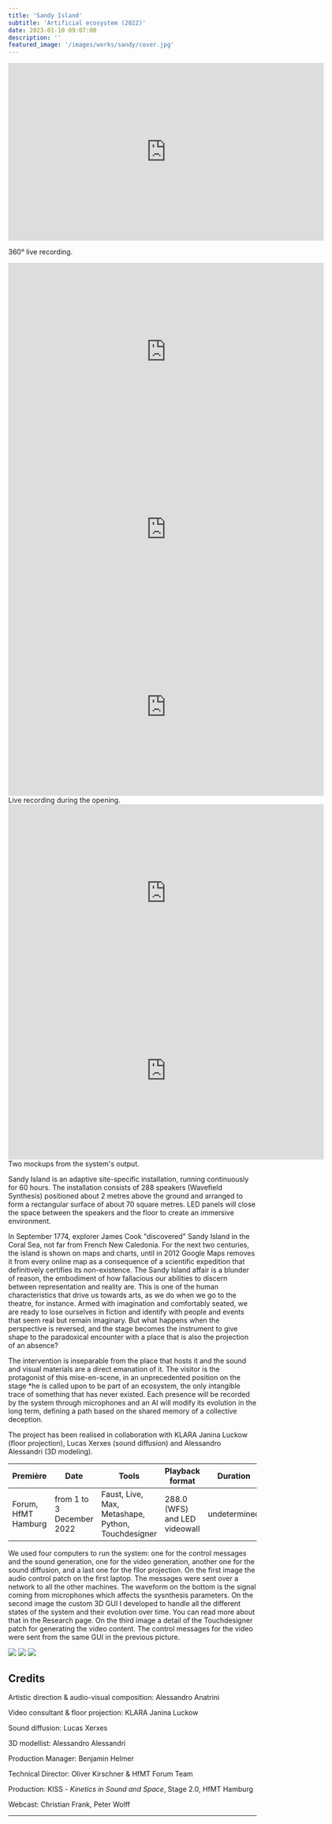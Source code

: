 ```yaml
---
title: 'Sandy Island'
subtitle: 'Artificial ecosystem (2022)'
date: 2023-01-10 09:07:00
description: ''
featured_image: '/images/works/sandy/cover.jpg'
---
```


<iframe src="https://mediathek.hfmt-hamburg.de/l2go/-/get/v/740" style="border:0px #ffffff none;" name="myiFrame" scrolling="yes" frameborder="1" marginheight="0px" marginwidth="0px" height="360px" width="640px" allowfullscreen></iframe>

360° live recording.


<iframe src="https://player.vimeo.com/video/787957055" width="640" height="360" frameborder="0" allowfullscreen></iframe>

<iframe src="https://player.vimeo.com/video/787961964" width="640" height="360" frameborder="0" allowfullscreen></iframe>

<iframe src="https://player.vimeo.com/video/787963487" width="640" height="360" frameborder="0" allowfullscreen></iframe>
Live recording during the opening.

<iframe src="https://player.vimeo.com/video/787965537" width="640" height="360" frameborder="0" allowfullscreen></iframe>

<iframe src="https://player.vimeo.com/video/787973035" width="640" height="360" frameborder="0" allowfullscreen></iframe>
Two mockups from the system's output.

Sandy Island is an adaptive site-specific installation, running continuously for 60 hours. The installation consists of 288 speakers (Wavefield Synthesis) positioned about 2 metres above the ground and arranged to form a rectangular surface of about 70 square metres. LED panels will close the space between the speakers and the floor to create an immersive environment.

In September 1774, explorer James Cook "discovered" Sandy Island in the Coral Sea, not far from French New Caledonia. For the next two centuries, the island is shown on maps and charts, until in 2012 Google Maps removes it from every online map as a consequence of a scientific expedition that definitively certifies its non-existence. 
The Sandy Island affair is a blunder of reason, the embodiment of how fallacious our abilities to discern between representation and reality are.
This is one of the human characteristics that drive us towards arts, as we do when we go to the theatre, for instance. Armed with imagination and comfortably seated, we are ready to lose ourselves in fiction and identify with people and events that seem real but remain imaginary. But what happens when the perspective is reversed, and the stage becomes the instrument to give shape to the paradoxical encounter with a place that is also the projection of an absence?

The intervention is inseparable from the place that hosts it and the sound and visual materials are a direct emanation of it. The visitor is the protagonist of this mise-en-scene, in an unprecedented position on the stage *he is called upon to be part of an ecosystem, the only intangible trace of something that has never existed. Each presence will be recorded by the system through microphones and an AI will modify its evolution in the long term, defining a path based on the shared memory of a collective deception.

The project has been realised in collaboration with KLARA Janina Luckow (floor projection), Lucas Xerxes (sound diffusion) and Alessandro Alessandri (3D modeling).



| Première              | Date                        | Tools                                                | Playback format                 | Duration       |
|-----------------------|-----------------------------|------------------------------------------------------|---------------------------------|----------------|
| Forum, HfMT Hamburg   | from 1 to 3 December 2022   | Faust, Live, Max, Metashape, Python, Touchdesigner   | 288.0 (WFS) and LED videowall   | undetermined   |


We used four computers to run the system: one for the control messages and the sound generation, one for the video generation, another one for the sound diffusion, and a last one for the fllor projection.
On the first image the audio control patch on the first laptop. The messages were sent over a network to all the other machines. The waveform on the bottom is the signal coming from microphones which affects the sysnthesis parameters.
On the second image the custom 3D GUI I developed to handle all the different states of the system and their evolution over time. You can read more about that in the Research page. On the third image a detail of the Touchdesigner patch for generating the video content. The control messages for the video were sent from the same GUI in the previous picture.
  

<div class="gallery" data-columns="3">
	<img src="{{site.baseurl}}/images/works/sandy/snippet-1.jpg">
	<img src="{{site.baseurl}}/images/works/sandy/snippet-2.jpg">
	<img src="{{site.baseurl}}/images/works/sandy/snippet-3.jpg">
</div>



## Credits ##

Artistic direction & audio-visual composition: Alessandro Anatrini

Video consultant & floor projection: KLARA Janina Luckow

Sound diffusion: Lucas Xerxes

3D modellist: Alessandro Alessandri

Production Manager: Benjamin Helmer

Technical Director: Oliver Kirschner & HfMT Forum Team

Production: KISS - _Kinetics in Sound and Space_, Stage 2.0, HfMT Hamburg

Webcast: Christian Frank, Peter Wolff

---